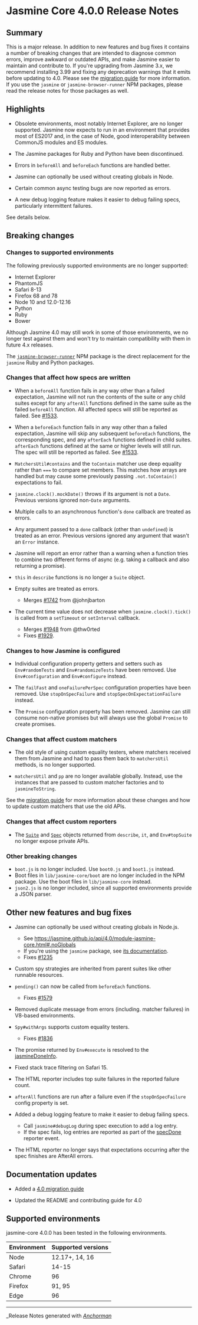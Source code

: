 # Jasmine Core 4.0.0 Release Notes

## Summary

This is a major release. In addition to new features and bug fixes it contains
a number of breaking changes that are intended to diagnose common errors,
improve awkward or outdated APIs, and make Jasmine easier to maintain 
and contribute to. If you're upgrading from Jasmine 3.x, we recommend installing
3.99 and fixing any deprecation warnings that it emits before updating to 4.0.
Please see the [migration guide](https://jasmine.github.io/tutorials/upgrading_to_Jasmine_4.0)
for more information. If you use the `jasmine` or `jasmine-browser-runner` NPM
packages, please read the release notes for those packages as well.

## Highlights

* Obsolete environments, most notably Internet Explorer, are no longer
  supported. Jasmine now expects to run in an environment that provides most
  of ES2017 and, in the case of Node, good interoperability between CommonJS
  modules and ES modules.

* The Jasmine packages for Ruby and Python have been discontinued.

* Errors in `beforeAll` and `beforeEach` functions are handled better.

* Jasmine can optionally be used without creating globals in Node.

* Certain common async testing bugs are now reported  as errors.

* A new debug logging feature makes it easier to debug failing specs, 
  particularly intermittent failures.

See details below.

## Breaking changes

### Changes to supported environments

The following previously supported environments are no longer supported:

* Internet Explorer
* PhantomJS
* Safari 8-13
* Firefox 68 and 78
* Node 10 and 12.0-12.16
* Python
* Ruby
* Bower

Although Jasmine 4.0 may still work in some of those environments, we no longer
test against them and won't try to maintain compatibility with them in future
4.x releases.

The [`jasmine-browser-runner`](https://jasmine.github.io/setup/browser.html)
NPM package is the direct replacement for the `jasmine` Ruby and Python
packages.

### Changes that affect how specs are written

* When a `beforeAll` function fails in any way other than a failed expectation,
  Jasmine will not run the contents of the suite or any child suites except
  for any `afterAll` functions defined in the same suite as the failed
  `beforeAll` function. All affected specs will still be reported as failed.
  See [#1533](https://github.com/jasmine/jasmine/issues/1533).

* When a `beforeEach` function fails in any way other than a failed expectation,
  Jasmine will skip any subsequent `beforeEach` functions, the corresponding
  spec, and any `afterEach` functions defined in child suites. `afterEach`
  functions defined at the same or higher levels will still run. The spec will
  still be reported as failed. See [#1533](https://github.com/jasmine/jasmine/issues/1533).

* `MatchersUtil#contains` and the `toContain` matcher use deep equality rather
   than `===` to compare set members. This matches how arrays are handled but
   may cause some previously passing `.not.toContain()` expectations to fail.

* `jasmine.clock().mockDate()` throws if its argument is not a `Date`. Previous
   versions ignored non-`Date` arguments.

* Multiple calls to an asynchronous function's `done` callback are treated as
  errors.

* Any argument passed to a `done` callback (other than `undefined`) is treated
  as an error. Previous versions ignored any argument that wasn't an `Error`
  instance.

* Jasmine will report an error rather than a warning when a function tries to
  combine two different forms of async (e.g. taking a callback and also 
  returning a promise).

* `this` in `describe` functions is no longer a `Suite` object.

* Empty suites are treated as errors.
  * Merges [#1742](https://github.com/jasmine/jasmine/pull/1742) from @johnjbarton

* The current time value does not decrease when `jasmine.clock().tick()` is 
  called from a `setTimeout` or `setInterval` callback.
  * Merges [#1948](https://github.com/jasmine/jasmine/pull/1948) from @thw0rted
  * Fixes [#1929](https://github.com/jasmine/jasmine/issues/1929).

### Changes to how Jasmine is configured

* Individual configuration property getters and setters such as
  `Env#randomTests` and `Env#randomizeTests` have been removed. Use
  `Env#configuration` and `Env#configure` instead.

* The `failFast` and `oneFailurePerSpec` configuration properties have been
  removed. Use `stopOnSpecFailure` and `stopSpecOnExpectationFailure` instead.

* The `Promise` configuration property has been removed. Jasmine can still
  consume non-native promises but will always use the global `Promise` to
  create promises.

### Changes that affect custom matchers

* The old style of using custom equality testers, where matchers received them
  from Jasmine and had to pass them back to `matchersUtil` methods, is no longer
  supported.

* `matchersUtil` and `pp` are no longer available globally. Instead, use the 
  instances that are passed to custom matcher factories and to `jasmineToString`.

See the [migration guide](https://jasmine.github.io/tutorials/upgrading_to_Jasmine_4.0)
for more information about these changes and how to update custom matchers that
use the old APIs.

### Changes that affect custom reporters

* The [`Suite`](https://jasmine.github.io/api/4.0/Suite.html) and
  [`Spec`](https://jasmine.github.io/api/4.0/Spec.html) objects returned from
  `describe`, `it`, and `Env#topSuite` no longer expose private APIs.

### Other breaking changes

* `boot.js` is no longer included. Use `boot0.js` and `boot1.js` instead.
* Boot files in `lib/jasmine-core/boot` are no longer included in the NPM 
  package. Use the boot files in `lib/jasmine-core` instead.
* `json2.js` is no longer included, since all supported environments provide a
  JSON parser.

## Other new features and bug fixes

* Jasmine can optionally be used without creating globals in Node.js.
  * See https://jasmine.github.io/api/4.0/module-jasmine-core.html#.noGlobals
  * If you're using the `jasmine` package, see
    [its documentation](https://jasmine.github.io/api/npm/4.0/JasmineOptions.html#globals).
  * Fixes [#1235](https://github.com/jasmine/jasmine/issues/1235)

* Custom spy strategies are inherited from parent suites like other runnable
   resources.

* `pending()` can now be called from `beforeEach` functions.
    * Fixes [#1579](https://github.com/jasmine/jasmine/issues/1579)

* Removed duplicate message from errors (including. matcher failures) in
  V8-based environments.

* `Spy#withArgs` supports custom equality testers.
    * Fixes [#1836](https://github.com/jasmine/jasmine/issues/1836)

* The promise returned by `Env#execute` is resolved to the
  [jasmineDoneInfo](https://jasmine.github.io/api/4.0/global.html#JasmineDoneInfo).

* Fixed stack trace filtering on Safari 15.

* The HTML reporter includes top suite failures in the reported failure count.

* `afterAll` functions are run after a failure even if the `stopOnSpecFailure`
  config property is set.

* Added a debug logging feature to make it easier to debug failing specs.
  * Call `jasmine#debugLog` during spec execution to add a log entry.
  * If the spec fails, log entries are reported as part of the
    [specDone](https://jasmine.github.io/api/4.0/Reporter.html#specDone) reporter
    event.

* The HTML reporter no longer says that expectations occurring after the spec
  finishes are AfterAll errors. 

## Documentation updates

* Added a [4.0 migration guide](https://jasmine.github.io/tutorials/upgrading_to_Jasmine_4.0)

* Updated the README and contributing guide for 4.0

## Supported environments

jasmine-core 4.0.0 has been tested in the following environments.

| Environment       | Supported versions |
|-------------------|--------------------|
| Node              | 12.17+, 14, 16     |
| Safari            | 14-15              |
| Chrome            | 96                 |
| Firefox           | 91, 95             |
| Edge              | 96                 |
------

_Release Notes generated with _[Anchorman](http://github.com/infews/anchorman)_
